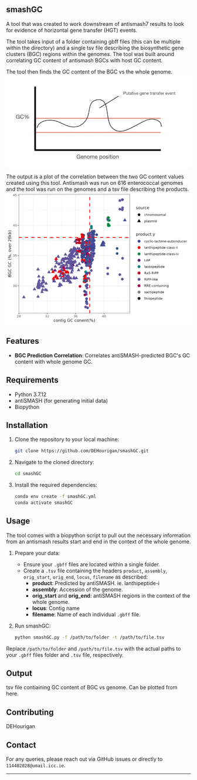 ## smashGC
A tool that was created to work downstream of antismash7 results to look for evidence of horizontal gene transfer (HGT) events.

The tool takes input of a folder containing gbff files (this can be multiple within the directory) and a single tsv file describing the biosynthetic gene clusters (BGC) regions within the genomes. The tool was built around correlating GC content of antismash BGCs with host GC content.

The tool then finds the GC content of the BGC vs the whole genome. 
![Example of](data/smash1.jpeg "Example Plot1")

The output is a plot of the correlation between the two GC content values created using this tool. Antismash was run on 616 enterococcal genomes and the tool was run on the genomes and a tsv file describing the products. 
![Example of a plot created with the tool](data/GC_content_antismash_enterococcus.png "Example Plot")


## Features

- **BGC Prediction Correlation**: Correlates antiSMASH-predicted BGC's GC content with whole genome GC.

## Requirements

- Python 3.7.12
- antiSMASH (for generating initial data)
- Biopython

## Installation

1. Clone the repository to your local machine:
    ```bash
    git clone https://github.com/DEHourigan/smashGC.git
    ```
2. Navigate to the cloned directory:
    ```bash
    cd smashGC
    ```
3. Install the required dependencies:
    ```bash
    conda env create -f smashGC.yml
	conda activate smashGC
    ```

## Usage
The tool comes with a biopython script to pull out the necessary information from an antismash results start and end in the context of the whole genome. 

1. Prepare your data:
    - Ensure your `.gbff` files are located within a single folder.
    - Create a `.tsv` file containing the headers `product`, `assembly`, `orig_start`, `orig_end`, `locus`, `filename` as described:
        - **product**: Predicted by antiSMASH. ie. lanthipeptide-i
        - **assembly**: Accession of the genome. 
        - **orig_start** and **orig_end**: antiSMASH regions in the context of the whole genome.
        - **locus**: Contig name
        - **filename**: Name of each individual `.gbff` file.

2. Run smashGC:
    ```bash
    python smashGC.py -f /path/to/folder -t /path/to/file.tsv
    ```

Replace `/path/to/folder` and `/path/to/file.tsv` with the actual paths to your `.gbff` files folder and `.tsv` file, respectively.

## Output

tsv file contiaining GC content of BGC vs genome. Can be plotted from here.

## Contributing

DEHourigan
 
## Contact

For any queries, please reach out via GitHub issues or directly to `114402828@umail.icc.ie`.

---

